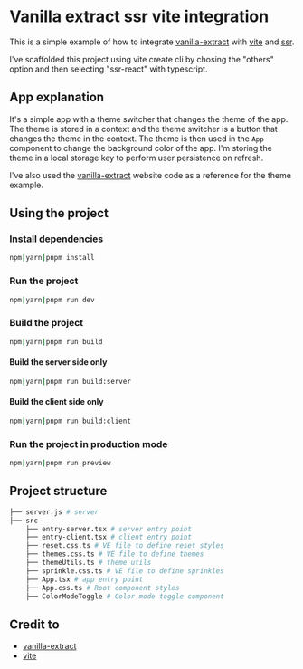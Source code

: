 # Vanilla extract ssr vite integration

This is a simple example of how to integrate [vanilla-extract](https://vanilla-extract.style/) with [vite](https://vitejs.dev/) and [ssr](https://vitejs.dev/guide/ssr.html).

I've scaffolded this project using vite create cli by chosing the "others" option and then selecting "ssr-react" with typescript.

## App explanation

It's a simple app with a theme switcher that changes the theme of the app. The theme is stored in a context and the theme switcher is a button that changes the theme in the context. The theme is then used in the `App` component to change the background color of the app.
I'm storing the theme in a local storage key to perform user persistence on refresh.

I've also used the [vanilla-extract](https://vanilla-extract.style/) website code as a reference for the theme example.

## Using the project

### Install dependencies

```bash
npm|yarn|pnpm install
```

### Run the project

```bash
npm|yarn|pnpm run dev
```

### Build the project

```bash
npm|yarn|pnpm run build
```

#### Build the server side only

```bash
npm|yarn|pnpm run build:server
```

#### Build the client side only

```bash
npm|yarn|pnpm run build:client
```

### Run the project in production mode

```bash
npm|yarn|pnpm run preview
```

## Project structure

```bash
├── server.js # server
├── src
    ├── entry-server.tsx # server entry point
    ├── entry-client.tsx # client entry point
    ├── reset.css.ts # VE file to define reset styles
    ├── themes.css.ts # VE file to define themes
    ├── themeUtils.ts # theme utils
    ├── sprinkle.css.ts # VE file to define sprinkles
    ├── App.tsx # app entry point
    ├── App.css.ts # Root component styles
    ├── ColorModeToggle # Color mode toggle component
```

## Credit to

- [vanilla-extract](https://vanilla-extract.style/)
- [vite](https://vitejs.dev/)

